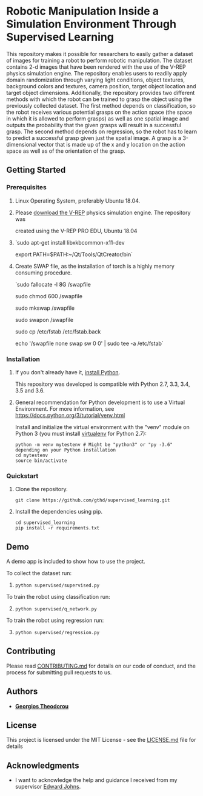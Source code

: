 # Robotic Manipulation Inside a Simulation Environment Through Supervised Learning

This repository makes it possible for researchers to easily gather a dataset of images for training a robot to perform robotic manipulation. The dataset contains 2-d images that have been rendered with the use of the V-REP physics simulation engine. The repository enables users to readily apply domain randomization through varying light conditions, object textures, background colors and textures, camera position, target object location and target object dimensions.
Additionally, the repository provides two different methods with which the robot can be trained to grasp the object using the previously collected dataset. The first method depends on classification, so the robot receives various potential grasps on the action space (the space in which it is allowed to perform grasps) as well as one spatial image and outputs the probability that the given grasps will result in a successful grasp. The second method depends on regression, so the robot has to learn to predict a successful grasp given just the spatial image. A grasp is a 3-dimensional vector that is made up of the x and y location on the action space as well as of the orientation of the grasp.  

## Getting Started

### Prerequisites

1. Linux Operating System, preferably Ubuntu 18.04.

2. Please [download the V-REP](https://coppeliarobotics.com/downloads) physics simulation engine. The repository was

   created using the V-REP PRO EDU, Ubuntu 18.04

3. `sudo apt-get install libxkbcommon-x11-dev

   export PATH=$PATH:~/Qt/Tools/QtCreator/bin`

4.  Create SWAP file, as the installation of torch is a highly memory consuming procedure.

    `sudo fallocate -l 8G /swapfile

     sudo chmod 600 /swapfile

     sudo mkswap /swapfile

     sudo swapon /swapfile

     sudo cp /etc/fstab /etc/fstab.back

     echo '/swapfile none swap sw 0 0' | sudo tee -a /etc/fstab`

### Installation

1.  If you don't already have it, [install Python](https://www.python.org/downloads/).

    This repository was developed is compatible with Python 2.7, 3.3, 3.4, 3.5 and 3.6.

2.  General recommendation for Python development is to use a Virtual Environment.
    For more information, see https://docs.python.org/3/tutorial/venv.html

    Install and initialize the virtual environment with the "venv" module on Python 3 (you must install [virtualenv](https://pypi.python.org/pypi/virtualenv) for Python 2.7):

    ```
    python -m venv mytestenv # Might be "python3" or "py -3.6" depending on your Python installation
    cd mytestenv
    source bin/activate      
    ```

### Quickstart

1.  Clone the repository.

    ```
    git clone https://github.com/gthd/supervised_learning.git
    ```

2.  Install the dependencies using pip.

    ```
    cd supervised_learning
    pip install -r requirements.txt
    ```

## Demo

A demo app is included to show how to use the project.

To collect the dataset run:

1. `python supervised/supervised.py`

To train the robot using classification run:

2. `python supervised/q_network.py`

To train the robot using regression run:

3. `python supervised/regression.py`

## Contributing

Please read [CONTRIBUTING.md](Contributing.md) for details on our code of conduct, and the process for submitting pull requests to us.

## Authors

* [**Georgios Theodorou**](https://github.com/gthd)

## License

This project is licensed under the MIT License - see the [LICENSE.md](LICENSE.md) file for details

## Acknowledgments

* I want to acknowledge the help and guidance I received from my supervisor [Edward Johns](https://www.imperial.ac.uk/people/e.johns).
